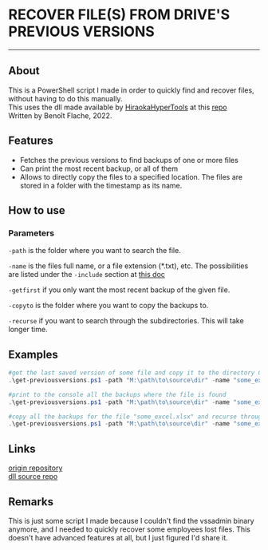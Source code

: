 # RECOVER FILE(S) FROM DRIVE'S PREVIOUS VERSIONS

* * *

## About

This is a PowerShell script I made in order to quickly find and recover files, without having to do this manually. \
This uses the dll made available by [HiraokaHyperTools](https://github.com/HiraokaHyperTools) at this [repo](https://github.com/HiraokaHyperTools/LibEnumRemotePreviousVersion) \
Written by Benoît Flache, 2022.  

## Features

- Fetches the previous versions to find backups of one or more files
- Can print the most recent backup, or all of them
- Allows to directly copy the files to a specified location. The files are stored in a folder with the timestamp as its name.

## How to use

### Parameters

`-path` is the folder where you want to search the file.

`-name` is the files full name, or a file extension (*.txt), etc. The possibilities are listed under the `-include` section at [this doc](https://docs.microsoft.com/en-us/powershell/module/microsoft.powershell.management/get-childitem?view=powershell-7.2)

`-getfirst` if you only want the most recent backup of the given file.

`-copyto` is the folder where you want to copy the backups to.

`-recurse` if you want to search through the subdirectories. This will take longer time.

## Examples

```powershell
#get the last saved version of some file and copy it to the directory C:\target_dir
.\get-previousversions.ps1 -path "M:\path\to\source\dir" -name "some_excel.xlsx" -copyto "C:\target_dir" -printfirst

#print to the console all the backups where the file is found
.\get-previousversions.ps1 -path "M:\path\to\source\dir" -name "some_excel.xlsx"

#copy all the backups for the file "some_excel.xlsx" and recurse through the subdirectories as the location of the file has changed
.\get-previousversions.ps1 -path "M:\path\to\source\dir" -name "some_excel.xlsx" -copyto "C:\target_dir" -recurse
```

## Links

[origin repository](https://github.com/ouiouiallez/get-previousversions)\
[dll source repo](https://github.com/HiraokaHyperTools/LibEnumRemotePreviousVersion)

## Remarks

This is just some script I made because I couldn't find the vssadmin binary anymore, and I needed to quickly recover some employees lost files. This doesn't have advanced features at all, but I just figured I'd share it.

